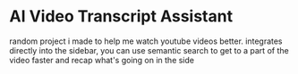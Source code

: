 # AI Video Transcript Assistant

random project i made to help me watch youtube videos better. integrates directly into the sidebar, you can use semantic search to get to a part of the video faster and recap what's going on in the side
